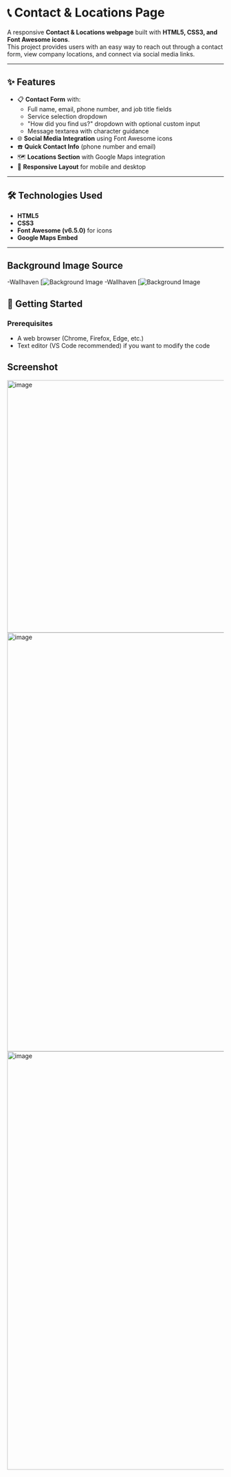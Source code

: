 # 📞 Contact & Locations Page

A responsive **Contact & Locations webpage** built with **HTML5, CSS3, and Font Awesome icons**.  
This project provides users with an easy way to reach out through a contact form, view company locations, and connect via social media links.

---

## ✨ Features
- 📋 **Contact Form** with:
  - Full name, email, phone number, and job title fields
  - Service selection dropdown
  - "How did you find us?" dropdown with optional custom input
  - Message textarea with character guidance
- 🌐 **Social Media Integration** using Font Awesome icons
- ☎️ **Quick Contact Info** (phone number and email)
- 🗺️ **Locations Section** with Google Maps integration
- 📱 **Responsive Layout** for mobile and desktop

---

## 🛠️ Technologies Used
- **HTML5**
- **CSS3**
- **Font Awesome (v6.5.0)** for icons
- **Google Maps Embed**

---

## Background Image Source
-Wallhaven [![Background Image](https://whvn.cc/o5edk7)
-Wallhaven [![Background Image](https://whvn.cc/nekxgl)

## 🚀 Getting Started

### Prerequisites
- A web browser (Chrome, Firefox, Edge, etc.)
- Text editor (VS Code recommended) if you want to modify the code

## Screenshot
<img width="1902" height="587" alt="image" src="https://github.com/user-attachments/assets/1a45263d-4921-443c-8fc2-1541cb4df5fa" />
<img width="1910" height="974" alt="image" src="https://github.com/user-attachments/assets/400a0c7c-5967-4676-981a-962ea9d8cd9d" />
<img width="1913" height="973" alt="image" src="https://github.com/user-attachments/assets/05c75309-a3e7-430c-b1c5-c560ee1e090f" />


